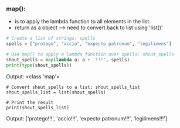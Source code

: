 
### map(): 
* is to apply the lambda function to all elements in the list
* return as a object --> need to convert back to list using 'list()'
```Python
# Create a list of strings: spells
spells = ["protego", "accio", "expecto patronum", "legilimens"]

# Use map() to apply a lambda function over spells: shout_spells
shout_spells = map(lambda a: a + '!!!', spells)
print(type(shout_spells))
```
Output: <class 'map'>
```
# Convert shout_spells to a list: shout_spells_list
shout_spells_list = list(shout_spells)

# Print the result
print(shout_spells_list)
```
Output: ['protego!!!', 'accio!!!', 'expecto patronum!!!', 'legilimens!!!']
